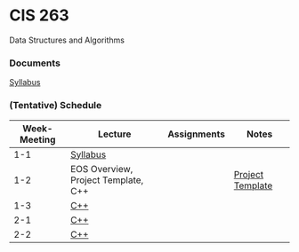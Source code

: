 # CIS 263
Data Structures and Algorithms

### Documents
[Syllabus](./documents/263_01_02.pdf "Course syllabus")

### (Tentative) Schedule

| Week-Meeting | Lecture | Assignments | Notes |
|------|---------|-------------|-------|
|  1-1 | [Syllabus](./documents/263_01_02.pdf "Course syllabus")       |             |       |
|  1-2 | EOS Overview, Project Template, C++ |             |[Project Template](https://github.com/irawoodring/CIS263_Project_Template "Project Template")|
|  1-3 | [C++](https://gitpitch.com/irawoodring/263/master?p=cpp "C++ notes") |             |       |
|  2-1 | [C++](https://gitpitch.com/irawoodring/263/master?p=cpp "C++ notes") |             |       |
|  2-2 | [C++](https://gitpitch.com/irawoodring/263/master?p=cpp "C++ notes") |             |       |

